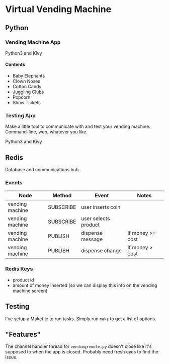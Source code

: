 Virtual Vending Machine
=======================


Python
------

### Vending Machine App

Python3 and Kivy

#### Contents

* Baby Elephants
* Clown Noses
* Cotton Candy
* Juggling Clubs
* Popcorn
* Show Tickets


### Testing App

Make a little tool to communicate with and test your vending machine.  Command-line, web, whatever you like.

Python3 and Kivy


Redis
-----

Database and communications hub.

### Events

| Node            | Method    | Event                | Notes            |
| ----            | ------    | -----                | -----            |
| vending machine | SUBSCRIBE | user inserts coin    |                  |
| vending machine | SUBSCRIBE | user selects product |                  |
| vending machine | PUBLISH   | dispense message     | If money >= cost |
| vending machine | PUBLISH   | dispense change      | If money > cost  |


### Redis Keys

* product id
* amount of money inserted (so we can display this info on the vending machine screen)


Testing
-------

I've setup a Makefile to run tasks. Simply run `make` to get a list of options.


"Features"
---------

The channel handler thread for `vendingremote.py` doesn't close like it's supposed to when the app is closed. Probably need fresh eyes to find the issue.

